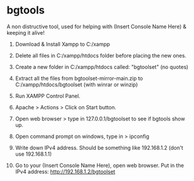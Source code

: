 # bgtools
A non distructive tool, used for helping with (Insert Console Name Here) & keeping it alive!

1. Download & Install Xampp to C:/xampp

2. Delete all files in C:/xampp/htdocs folder before placing the new ones.

3. Create a new folder in C:/xampp/htdocs called: "bgtoolset" (no quotes)

4. Extract all the files from bgtoolset-mirror-main.zip to C:/xampp/htdocs/bgtoolset (with winrar or winzip)

5. Run XAMPP Control Panel.

6. Apache > Actions > Click on Start button.

7. Open web browser > type in 127.0.0.1/bgtoolset to see if bgtools show up.

8. Open command prompt on windows, type in > ipconfig

9. Write down IPv4 address. Should be something like 192.168.1.2 (don't use 192.168.1.1)

10. Go to your (Insert Console Name Here), open web browser. Put in the IPv4 address: http://192.168.1.2/bgtoolset
